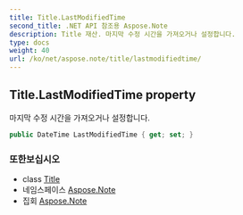 ```yaml
---
title: Title.LastModifiedTime
second_title: .NET API 참조용 Aspose.Note
description: Title 재산. 마지막 수정 시간을 가져오거나 설정합니다.
type: docs
weight: 40
url: /ko/net/aspose.note/title/lastmodifiedtime/
---
```

## Title.LastModifiedTime property

마지막 수정 시간을 가져오거나 설정합니다.

```csharp
public DateTime LastModifiedTime { get; set; }
```

### 또한보십시오

* class [Title](../)
* 네임스페이스 [Aspose.Note](../../title/)
* 집회 [Aspose.Note](../../../)


